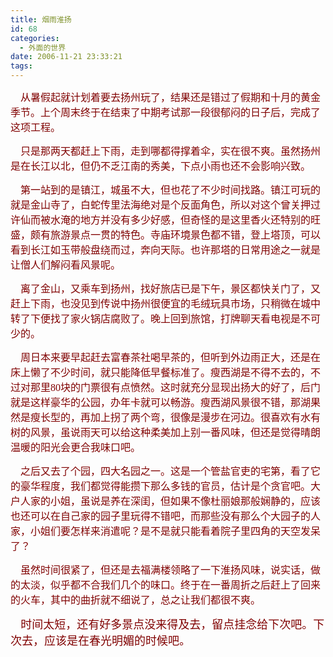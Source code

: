 ```yaml
---
title: 烟雨淮扬
id: 68
categories:
  - 外面的世界
date: 2006-11-21 23:33:21
tags:
---
```


<div id="msgcns!DA984E57EDE76A7C!897" class="bvMsg"><div>

<font color="#800000"><span style="font-size:12pt;font-family:宋体;">    从暑假起就计划着要去扬州玩了，结果还是错过了假期和十月的黄金季节。上个周末终于在结束了中期考试那一段很郁闷的日子后，完成了这项工程。</span><span lang="EN-US" style="font-size:12pt;"/></font>

<font size="2"><font color="#800000"><span style="font-size:12pt;font-family:宋体;">    只是那两天都赶上下雨，走到哪都得撑着伞，实在很不爽。虽然扬州是在长江以北，但仍不乏江南的秀美，下点小雨也还不会影响兴致。</span><span lang="EN-US" style="font-size:12pt;"/></font></font>

<font size="2"><font color="#800000"><span style="font-size:12pt;font-family:宋体;">    第一站到的是镇江，城虽不大，但也花了不少时间找路。镇江可玩的就是金山寺了，白蛇传里法海绝对是个反面角色，所以对这个曾关押过许仙而被水淹的地方并没有多少好感，但奇怪的是这里香火还特别的旺盛，颇有旅游景点一贯的特色。寺庙环境景色都不错，登上塔顶，可以看到长江如玉带般盘绕而过，奔向天际。也许那塔的日常用途之一就是让僧人们解闷看风景呢。</span><span lang="EN-US" style="font-size:12pt;"/></font></font>

<font size="2"><font color="#800000"><span style="font-size:12pt;font-family:宋体;">    离了金山，又乘车到扬州，找好旅店已是下午，景区都快关门了，又赶上下雨，也没见到传说中扬州很便宜的毛绒玩具市场，只稍微在城中转了下便找了家火锅店腐败了。晚上回到旅馆，打牌聊天看电视是不可少的。</span><span lang="EN-US" style="font-size:12pt;"/></font></font>

<font size="2"><font color="#800000"><span style="font-size:12pt;font-family:宋体;">    周日本来要早起赶去富春茶社喝早茶的，但听到外边雨正大，还是在床上懒了不少时间，就只能降低早餐标准了。瘦西湖是不得不去的，不过对那里</span><span lang="EN-US" style="font-size:12pt;"><font face="Times New Roman">80</font></span><span style="font-size:12pt;font-family:宋体;">块的门票很有点愤然。这时就充分显现出扬大的好了，后门就是这样豪华的公园，办年卡就可以畅游。瘦西湖风景很不错，那湖果然是瘦长型的，再加上拐了两个弯，很像是漫步在河边。很喜欢有水有树的风景，虽说雨天可以给这种柔美加上别一番风味，但还是觉得晴朗温暖的阳光会更合我味口吧。</span><span lang="EN-US" style="font-size:12pt;"/></font></font>

<font size="2"><font color="#800000"><span style="font-size:12pt;font-family:宋体;">    之后又去了个园，四大名园之一。这是一个管盐官吏的宅第，看了它的豪华程度，我们都觉得能攒下那么多钱的官员，估计是个贪官吧。大户人家的小姐，虽说是养在深闺，但如果不像杜丽娘那般娴静的，应该也还可以在自己家的园子里玩得不错吧，而那些没有那么个大园子的人家，小姐们要怎样来消遣呢？是不是就只能看着院子里四角的天空发呆了？</span><span lang="EN-US" style="font-size:12pt;"/></font></font>

<font size="2"><font color="#800000"><span style="font-size:12pt;font-family:宋体;">    虽然时间很紧了，但还是去福满楼领略了一下淮扬风味，说实话，做的太淡，似乎都不合我们几个的味口。终于在一番周折之后赶上了回来的火车，其中的曲折就不细说了，总之让我们都很不爽。</span><span lang="EN-US" style="font-size:12pt;"/></font></font>

<span style="font-size:12pt;font-family:宋体;"><font color="#800000" size="2"><font size="4"><font size="2">     </font>时间太短，还有好多景点没来得及去，留点挂念给下次吧。下次去，应该是在春光明媚的时候吧。</font></font></span> 
</div></div>